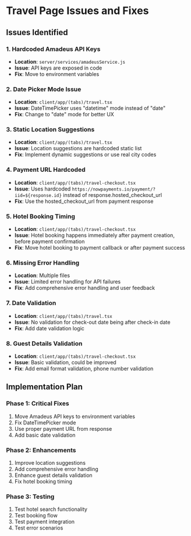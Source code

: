 # Travel Page Issues and Fixes

## Issues Identified

### 1. Hardcoded Amadeus API Keys
- **Location**: `server/services/amadeusService.js`
- **Issue**: API keys are exposed in code
- **Fix**: Move to environment variables

### 2. Date Picker Mode Issue
- **Location**: `client/app/(tabs)/travel.tsx`
- **Issue**: DateTimePicker uses "datetime" mode instead of "date"
- **Fix**: Change to "date" mode for better UX

### 3. Static Location Suggestions
- **Location**: `client/app/(tabs)/travel.tsx`
- **Issue**: Location suggestions are hardcoded static list
- **Fix**: Implement dynamic suggestions or use real city codes

### 4. Payment URL Hardcoded
- **Location**: `client/app/(tabs)/travel-checkout.tsx`
- **Issue**: Uses hardcoded `https://nowpayments.io/payment/?iid=${response.id}` instead of response.hosted_checkout_url
- **Fix**: Use the hosted_checkout_url from payment response

### 5. Hotel Booking Timing
- **Location**: `client/app/(tabs)/travel-checkout.tsx`
- **Issue**: Hotel booking happens immediately after payment creation, before payment confirmation
- **Fix**: Move hotel booking to payment callback or after payment success

### 6. Missing Error Handling
- **Location**: Multiple files
- **Issue**: Limited error handling for API failures
- **Fix**: Add comprehensive error handling and user feedback

### 7. Date Validation
- **Location**: `client/app/(tabs)/travel.tsx`
- **Issue**: No validation for check-out date being after check-in date
- **Fix**: Add date validation logic

### 8. Guest Details Validation
- **Location**: `client/app/(tabs)/travel-checkout.tsx`
- **Issue**: Basic validation, could be improved
- **Fix**: Add email format validation, phone number validation

## Implementation Plan

### Phase 1: Critical Fixes
1. Move Amadeus API keys to environment variables
2. Fix DateTimePicker mode
3. Use proper payment URL from response
4. Add basic date validation

### Phase 2: Enhancements
1. Improve location suggestions
2. Add comprehensive error handling
3. Enhance guest details validation
4. Fix hotel booking timing

### Phase 3: Testing
1. Test hotel search functionality
2. Test booking flow
3. Test payment integration
4. Test error scenarios
